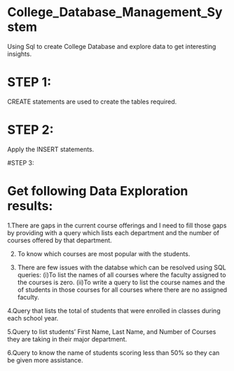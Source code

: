 # College_Database_Management_System

Using Sql to create College Database and explore data to get interesting insights.

# STEP 1:
CREATE statements are used to create the tables required.

# STEP 2:
Apply the INSERT statements.

#STEP 3:
# Get following Data Exploration results:
1.There are gaps in the current course offerings and I need to fill those gaps by providing with a query which lists each department and the number of courses offered by that department.

2. To know which courses are most popular with the students.

3. There are few issues with the databse which can be resolved using SQL queries:
(i)To list the names of all courses where the faculty assigned to the courses is zero.
(ii)To write a query to list the course names and the of students in those courses for all courses where there are no assigned faculty.

4.Query that lists the total of students that were enrolled in classes during each school year.

5.Query to list students’ First Name, Last Name, and Number of Courses they are taking in their major department.

6.Query to know the name of students scoring less than 50% so they can be given more assistance.
